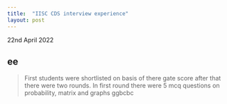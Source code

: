 ```yaml
---
title:  "IISC CDS interview experience"
layout: post
---
```

22nd April 2022
## ee
>First students were shortlisted on basis of there gate score after that there were two rounds. In first round there were 5 mcq questions on probability, matrix and graphs
ggbcbc

